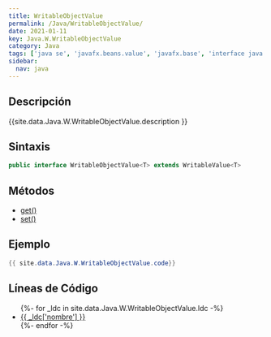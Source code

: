 ```yaml
---
title: WritableObjectValue
permalink: /Java/WritableObjectValue/
date: 2021-01-11
key: Java.W.WritableObjectValue
category: Java
tags: ['java se', 'javafx.beans.value', 'javafx.base', 'interface java', 'JavaFX 2.0']
sidebar: 
  nav: java
---
```


## Descripción
{{site.data.Java.W.WritableObjectValue.description }}

## Sintaxis
~~~java
public interface WritableObjectValue<T> extends WritableValue<T>
~~~

## Métodos
* [get()](/Java/WritableObjectValue/get)
* [set()](/Java/WritableObjectValue/set)

## Ejemplo
~~~java
{{ site.data.Java.W.WritableObjectValue.code}}
~~~

## Líneas de Código
<ul>
{%- for _ldc in site.data.Java.W.WritableObjectValue.ldc -%}
   <li>
       <a href="{{_ldc['url'] }}">{{ _ldc['nombre'] }}</a>
   </li>
{%- endfor -%}
</ul>
